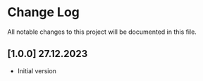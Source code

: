 # Change Log
All notable changes to this project will be documented in this file.

## [1.0.0] 27.12.2023
- Initial version